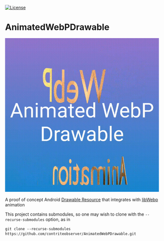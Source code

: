 [![License](https://img.shields.io/badge/license-Apache%202.0%20License-blue.svg)](https://github.com/contriteobserver/AnimatedWebPDrawable/blob/master/LICENSE.txt)

# AnimatedWebPDrawable
![Animated Text Drawable layered between Foreground Text and Background Gradient](https://github.com/contriteobserver/AnimatedWebPDrawable/blob/master/images/banner.gif "Rotating Cube with Animated Textures")

A proof of concept Android [Drawable Resource](https://developer.android.com/guide/topics/resources/drawable-resource) that integrates with [libWebp](https://developers.google.com/speed/webp/docs/api) animation

This project contains submodules, so one may wish to clone with the `--recurse-submodules` option, as in
```
git clone --recurse-submodules https://github.com/contriteobserver/AnimatedWebPDrawable.git
```

